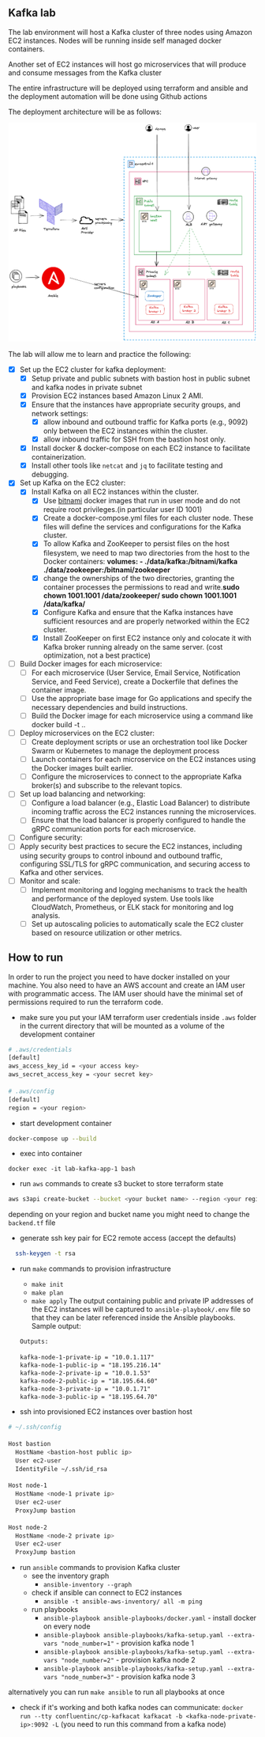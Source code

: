 ## Kafka lab
The lab environment will host a Kafka cluster of three nodes using Amazon EC2 instances.
Nodes will be running inside self managed docker containers.

Another set of EC2 instances will host go microservices that will produce and consume messages from the Kafka cluster

The entire infrastructure will be deployed using terraform and ansible and the deployment
automation will be done using Github actions

The deployment architecture will be as follows:

![deployment architecture](deployment_architecture.png)

The lab will allow me to learn and practice the following:

* [X] Set up the EC2 cluster for kafka deployment:
  - [X] Setup private and public subnets with bastion host in public subnet and kafka nodes in private subnet
  - [X] Provision EC2 instances based Amazon Linux 2 AMI.
  - [X] Ensure that the instances have appropriate security groups, and network settings:
      - [X] allow inbound and outbound traffic for Kafka ports (e.g., 9092) only between the EC2 instances within the cluster.
      - [X] allow inbound traffic for SSH from the bastion host only.
  - [X] Install docker & docker-compose on each EC2 instance to facilitate containerization.
  - [X] Install other tools like `netcat` and `jq` to facilitate testing and debugging.
* [X] Set up Kafka on the EC2 cluster:
  - [X] Install Kafka on all EC2 instances within the cluster. 
       - [X] Use [bitnami](https://github.com/bitnami) docker images that run in user mode and do not require root privileges.(in particular user ID 1001)
       - [X] Create a docker-compose.yml files for each cluster node. These files will define the services and configurations for the Kafka cluster.
       - [X] To allow Kafka and ZooKeeper to persist files on the host filesystem, we need to map two directories from the host to the Docker containers: **volumes: - ./data/kafka:/bitnami/kafka ./data/zookeeper:/bitnami/zookeeper**
       - [X] change the ownerships of the two directories, granting the container processes the permissions to read and write.**sudo chown 1001.1001 /data/zookeeper/ sudo chown 1001.1001 /data/kafka/**
       - [X] Configure Kafka and ensure that the Kafka instances have sufficient resources and are properly networked within the EC2 cluster.
       - [X] Install ZooKeeper on first EC2 instance only and colocate it with Kafka broker running already on the same server. (cost optimization, not a best practice)
* [ ] Build Docker images for each microservice:
  - [ ] For each microservice (User Service, Email Service, Notification Service, and Feed Service), create a Dockerfile that defines the container image.
  - [ ] Use the appropriate base image for Go applications and specify the necessary dependencies and build instructions.
  - [ ] Build the Docker image for each microservice using a command like docker build -t <image-name> ..
* [ ] Deploy microservices on the EC2 cluster:
  - [ ] Create deployment scripts or use an orchestration tool like Docker Swarm or Kubernetes to manage the deployment process
  - [ ] Launch containers for each microservice on the EC2 instances using the Docker images built earlier.
  - [ ] Configure the microservices to connect to the appropriate Kafka broker(s) and subscribe to the relevant topics.
* [ ] Set up load balancing and networking:
  - [ ] Configure a load balancer (e.g., Elastic Load Balancer) to distribute incoming traffic across the EC2 instances running the microservices.
  - [ ] Ensure that the load balancer is properly configured to handle the gRPC communication ports for each microservice.
* [ ] Configure security:
* [ ] Apply security best practices to secure the EC2 instances, including using security groups to control inbound and outbound traffic, configuring SSL/TLS for gRPC communication, and securing access to Kafka and other services.
* [ ] Monitor and scale:
  - [ ] Implement monitoring and logging mechanisms to track the health and performance of the deployed system. Use tools like CloudWatch, Prometheus, or ELK stack for monitoring and log analysis.
  - [ ] Set up autoscaling policies to automatically scale the EC2 cluster based on resource utilization or other metrics.

## How to run

In order to run the project you need to have docker installed on your machine.
You also need to have an AWS account and create an IAM user with programmatic access.
The IAM user should have the minimal set of permissions required to run the terraform code.

* make sure you put your IAM terraform user credentials inside `.aws` folder in the current directory that will be mounted as a volume of the development container 

```bash
# .aws/credentials
[default]
aws_access_key_id = <your access key>
aws_secret_access_key = <your secret key>

# .aws/config
[default]
region = <your region>
```

* start development container

```bash
docker-compose up --build
```

* exec into container

```
docker exec -it lab-kafka-app-1 bash
```

* run `aws` commands to create s3 bucket to store terraform state

```bash
aws s3api create-bucket --bucket <your bucket name> --region <your region name> --create-bucket-configuration LocationConstraint=<your region name>
```

depending on your region and bucket name you might need to change the `backend.tf` file

* generate ssh key pair for EC2 remote access (accept the defaults)

```bash
  ssh-keygen -t rsa
```

* run `make` commands to provision infrastructure
  - `make init`
  - `make plan`
  - `make apply`
  The output containing public and private IP addresses of the EC2 instances will be captured to `ansible-playbook/.env` file so that they can be later referenced inside the Ansible playbooks. Sample output:
  
  ```
  Outputs:

  kafka-node-1-private-ip = "10.0.1.117"
  kafka-node-1-public-ip = "18.195.216.14"
  kafka-node-2-private-ip = "10.0.1.53"
  kafka-node-2-public-ip = "18.195.64.60"
  kafka-node-3-private-ip = "10.0.1.71"
  kafka-node-3-public-ip = "18.195.64.70"
  ```
  
* ssh into provisioned EC2 instances over bastion host

```bash
# ~/.ssh/config

Host bastion
  HostName <bastion-host public ip>
  User ec2-user
  IdentityFile ~/.ssh/id_rsa

Host node-1
  HostName <node-1 private ip>
  User ec2-user
  ProxyJump bastion

Host node-2
  HostName <node-2 private ip>
  User ec2-user
  ProxyJump bastion
```
* run `ansible` commands to provision Kafka cluster
  - see the inventory graph
    - `ansible-inventory --graph`
  - check if ansible can connect to EC2 instances
    - `ansible -t ansible-aws-inventory/ all -m ping`
  - run playbooks
    - `ansible-playbook ansible-playbooks/docker.yaml` - install docker on every node
    - `ansible-playbook ansible-playbooks/kafka-setup.yaml --extra-vars "node_number=1"` - provision kafka node 1
    - `ansible-playbook ansible-playbooks/kafka-setup.yaml --extra-vars "node_number=2"` - provision kafka node 2
    - `ansible-playbook ansible-playbooks/kafka-setup.yaml --extra-vars "node_number=3"` - provision kafka node 3

alternatively you can run `make ansible` to run all playbooks at once

  - check if it's working and both kafka nodes can communicate: `docker run --tty confluentinc/cp-kafkacat kafkacat -b <kafka-node-private-ip>:9092 -L` (you need to run this command from a kafka node)
